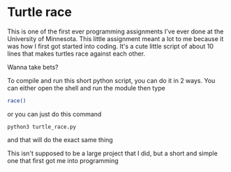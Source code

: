 # Turtle race

This is one of the first ever programming assignments I've ever done at the University of Minnesota. This little assignment meant a lot to me because it was how I first got started into coding. It's a cute little script of about 10 lines that makes turtles race against each other.

Wanna take bets?

To compile and run this short python script, you can do it in 2 ways.
You can either open the shell and run the module then type 


```bash
race()
```

or you can just do this command

```
python3 turtle_race.py
```

and that will do the exact same thing


This isn't supposed to be a large project that I did, but a short and simple one that first got me into programming
